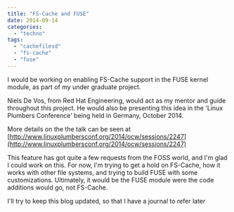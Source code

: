 ```yaml
---
title: "FS-Cache and FUSE"
date: 2014-09-14
categories:
  - "techno"
tags:
  - "cachefilesd"
  - "fs-cache"
  - "fuse"
---
```


I would be working on enabling FS-Cache support in the FUSE kernel module, as part of my under graduate project.

Niels De Vos, from Red Hat Engineering, would act as my mentor and guide throughout this project. He would also be presenting this idea in the 'Linux Plumbers Conference' being held in Germany, October 2014.

More details on the the talk can be seen at [http://www.linuxplumbersconf.org/2014/ocw/sessions/2247](http://www.linuxplumbersconf.org/2014/ocw/sessions/2247)

This feature has got quite a few requests from the FOSS world, and I'm glad I could work on this. For now, I'm trying to get a hold on FS-Cache, how it works with other file systems, and trying to build FUSE with some customizations. Ultimately, it would be the FUSE module were the code additions would go, not FS-Cache.

I'll try to keep this blog updated, so that I have a journal to refer later
